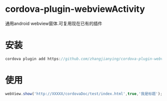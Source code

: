 # cordova-plugin-webviewActivity
通用android webview窗体.可复用现在已有的插件


# 安装
```javascript
cordova plugin add https://github.com/zhangjianying/cordova-plugin-webviewActivity.git
```

# 使用
```javascript
webView.show('http://XXXXX/cordovaDoc/test/index.html',true,'我是标题');
```
